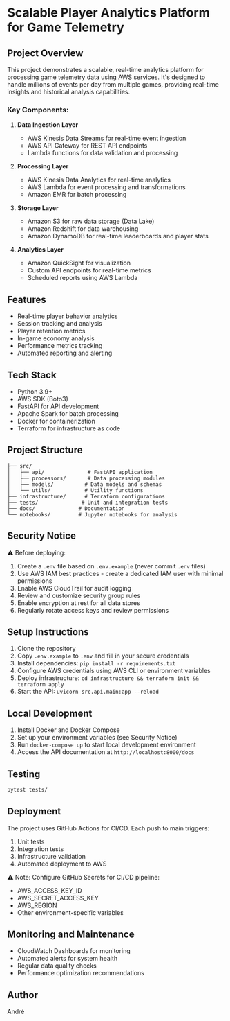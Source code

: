 # Scalable Player Analytics Platform for Game Telemetry

## Project Overview
This project demonstrates a scalable, real-time analytics platform for processing game telemetry data using AWS services. It's designed to handle millions of events per day from multiple games, providing real-time insights and historical analysis capabilities.


### Key Components:
1. **Data Ingestion Layer**
   - AWS Kinesis Data Streams for real-time event ingestion
   - AWS API Gateway for REST API endpoints
   - Lambda functions for data validation and processing

2. **Processing Layer**
   - AWS Kinesis Data Analytics for real-time analytics
   - AWS Lambda for event processing and transformations
   - Amazon EMR for batch processing

3. **Storage Layer**
   - Amazon S3 for raw data storage (Data Lake)
   - Amazon Redshift for data warehousing
   - Amazon DynamoDB for real-time leaderboards and player stats

4. **Analytics Layer**
   - Amazon QuickSight for visualization
   - Custom API endpoints for real-time metrics
   - Scheduled reports using AWS Lambda

## Features
- Real-time player behavior analytics
- Session tracking and analysis
- Player retention metrics
- In-game economy analysis
- Performance metrics tracking
- Automated reporting and alerting

## Tech Stack
- Python 3.9+
- AWS SDK (Boto3)
- FastAPI for API development
- Apache Spark for batch processing
- Docker for containerization
- Terraform for infrastructure as code

## Project Structure
```
├── src/
│   ├── api/              # FastAPI application
│   ├── processors/       # Data processing modules
│   ├── models/          # Data models and schemas
│   └── utils/           # Utility functions
├── infrastructure/      # Terraform configurations
├── tests/              # Unit and integration tests
├── docs/              # Documentation
└── notebooks/         # Jupyter notebooks for analysis
```

## Security Notice
⚠️ Before deploying:
1. Create a `.env` file based on `.env.example` (never commit `.env` files)
2. Use AWS IAM best practices - create a dedicated IAM user with minimal permissions
3. Enable AWS CloudTrail for audit logging
4. Review and customize security group rules
5. Enable encryption at rest for all data stores
6. Regularly rotate access keys and review permissions

## Setup Instructions
1. Clone the repository
2. Copy `.env.example` to `.env` and fill in your secure credentials
3. Install dependencies: `pip install -r requirements.txt`
4. Configure AWS credentials using AWS CLI or environment variables
5. Deploy infrastructure: `cd infrastructure && terraform init && terraform apply`
6. Start the API: `uvicorn src.api.main:app --reload`

## Local Development
1. Install Docker and Docker Compose
2. Set up your environment variables (see Security Notice)
3. Run `docker-compose up` to start local development environment
4. Access the API documentation at `http://localhost:8000/docs`

## Testing
```bash
pytest tests/
```

## Deployment
The project uses GitHub Actions for CI/CD. Each push to main triggers:
1. Unit tests
2. Integration tests
3. Infrastructure validation
4. Automated deployment to AWS

⚠️ Note: Configure GitHub Secrets for CI/CD pipeline:
- AWS_ACCESS_KEY_ID
- AWS_SECRET_ACCESS_KEY
- AWS_REGION
- Other environment-specific variables

## Monitoring and Maintenance
- CloudWatch Dashboards for monitoring
- Automated alerts for system health
- Regular data quality checks
- Performance optimization recommendations

## Author
André